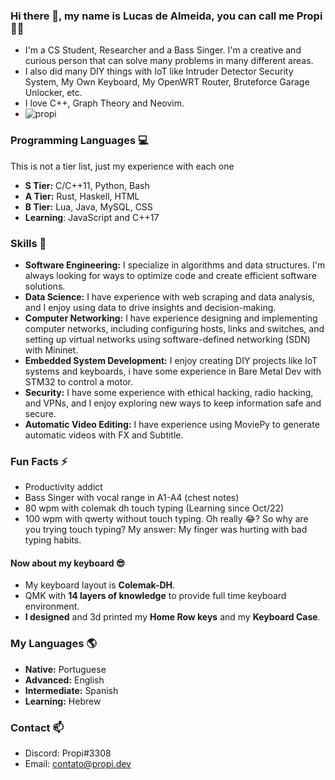 ### Hi there 👋, my name is **Lucas de Almeida**, you can call me **Propi** :scientist:
- I'm a CS Student, Researcher and a Bass Singer. I'm a creative and curious person that can solve many problems in many different areas.
- I also did many DIY things with IoT like Intruder Detector Security System, My Own Keyboard, My OpenWRT Router, Bruteforce Garage Unlocker, etc.
- I love C++, Graph Theory and Neovim.
- ![propi](https://user-images.githubusercontent.com/105776775/236694629-26b8b07f-0181-4f6c-94b6-84d746762348.gif)

### Programming Languages :computer:
This is not a tier list, just my experience with each one
- **S Tier:** C/C++11, Python, Bash
- **A Tier:** Rust, Haskell, HTML
- **B Tier:** Lua, Java, MySQL, CSS
- **Learning**: JavaScript and C++17
### Skills :ninja:
- **Software Engineering:** I specialize in algorithms and data structures. I'm always looking for ways to optimize code and create efficient software solutions.
- **Data Science:** I have experience with web scraping and data analysis, and I enjoy using data to drive insights and decision-making.
- **Computer Networking:** I have experience designing and implementing computer networks, including configuring hosts, links and switches, and setting up virtual networks using software-defined networking (SDN) with Mininet.
- **Embedded System Development:** I enjoy creating DIY projects like IoT systems and keyboards, i have some experience in Bare Metal Dev with STM32 to control a motor.
- **Security:** I have some experience with ethical hacking, radio hacking, and VPNs, and I enjoy exploring new ways to keep information safe and secure.
- **Automatic Video Editing:** I have experience using MoviePy to generate automatic videos with FX and Subtitle.
### Fun Facts ⚡
- Productivity addict
- Bass Singer with vocal range in A1-A4 (chest notes)
- 80 wpm with colemak dh touch typing (Learning since Oct/22)
- 100 wpm with qwerty without touch typing. Oh really :joy:? So why are you trying touch typing? My answer: My finger was hurting with bad typing habits.
#### Now about my keyboard 😎
- My keyboard layout is **Colemak-DH**.
- QMK with **14 layers of knowledge** to provide full time keyboard environment.
- **I designed** and 3d printed my **Home Row keys** and my **Keyboard Case**.
### My Languages :earth_americas:
- **Native:** Portuguese
- **Advanced:** English
- **Intermediate:** Spanish
- **Learning:** Hebrew
### Contact 📫
- Discord: Propi#3308
- Email: contato@propi.dev

